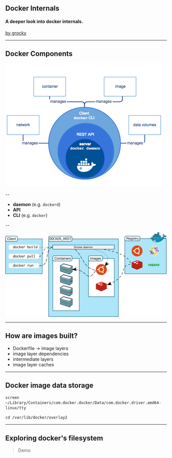 ## Docker Internals

#### A deeper look into docker internals.

[by grocky](https://twitter.com/RockyGJr)

----

## Docker Components

![docker-engine](img/engine-components-flow.png)

--

* **daemon** (e.g. `dockerd`)
* **API**
* **CLI** (e.g. `docker`)

--

![docker-architecture](img/architecture.svg)

----

## How are images built?

* Dockerfile -> image layers
* image layer dependencies
* intermediate layers
* image layer caches

----

## Docker image data storage

```shell
screen ~/Library/Containers/com.docker.docker/Data/com.docker.driver.amd64-linux/tty
```

```shell
cd /var/lib/docker/overlay2
```

----


## Exploring docker's filesystem

> Demo
